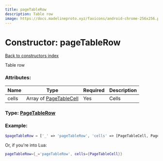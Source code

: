 ```yaml
---
title: pageTableRow
description: Table row
image: https://docs.madelineproto.xyz/favicons/android-chrome-256x256.png
---
```

# Constructor: pageTableRow  
[Back to constructors index](index.md)



Table row

### Attributes:

| Name     |    Type       | Required | Description |
|----------|---------------|----------|-------------|
|cells|Array of [PageTableCell](../types/PageTableCell.md) | Yes|Cells|



### Type: [PageTableRow](../types/PageTableRow.md)


### Example:

```php
$pageTableRow = ['_' => 'pageTableRow', 'cells' => [PageTableCell, PageTableCell]];
```  


Or, if you're into Lua:

```lua
pageTableRow={_='pageTableRow', cells={PageTableCell}}

```


